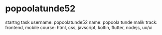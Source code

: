 # popoolatunde52
startng task
username: popoolatunde52
name: popoola tunde malik
track: frontend, mobile
course: html, css, javscript, koltin, flutter, nodejs, ux/ui
